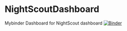 # NightScoutDashboard
Mybinder Dashboard for NightScout dashboard 
[![Binder](https://mybinder.org/badge_logo.svg)](https://mybinder.org/v2/gh/LadyNaggaga/NightScoutDashboard/master)
